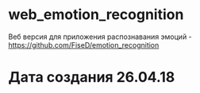 # web_emotion_recognition

Веб версия для приложения распознавания эмоций - https://github.com/FiseD/emotion_recognition

# Дата создания 26.04.18
